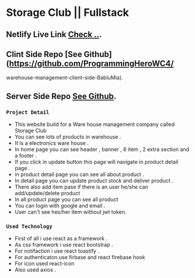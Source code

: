 # Storage Club || Fullstack

## Netlify Live Link [Check ..](https://e-ware-house-production.netlify.app/).


## Clint Side Repo [See Github](https://github.com/ProgrammingHeroWC4/
warehouse-management-client-side-BabluMia).


## Server Side Repo [See Github](https://github.com/ProgrammingHeroWC4/warehouse-management-server-side-BabluMia).




### `Project Detail`

* This website build for a Ware house management company called Storage Club
* You can see lots of products in warehouse .
* It is a electronics ware house .
* In home page you can see header , banner , 6 item , 2 extra section and a footer .
* If you click in update button this page will navigate in product detail page .
* in product detail page you can see all about product .
* In detail page you can update product stock and deliver product .
* There also add item pase if there is an user he/she can add/update/delete product 
* In all product page you can see all product 
* You can login with google and email .
* User can't see hes/her item without jwt token.

### `Used Technology`

* First of all i use react as a framework .
* As css framework i use react bootstrap .
* For notifaction i use react toastify .
* For authenticaton use firbase and react firebase hook
* For icon used react-icon
* Also used axios .


